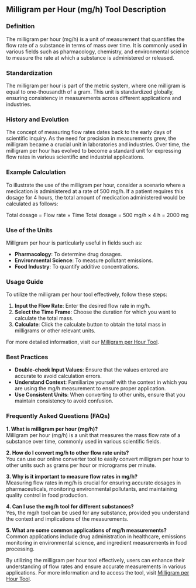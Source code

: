 ## Milligram per Hour (mg/h) Tool Description

### Definition
The milligram per hour (mg/h) is a unit of measurement that quantifies the flow rate of a substance in terms of mass over time. It is commonly used in various fields such as pharmacology, chemistry, and environmental science to measure the rate at which a substance is administered or released.

### Standardization
The milligram per hour is part of the metric system, where one milligram is equal to one-thousandth of a gram. This unit is standardized globally, ensuring consistency in measurements across different applications and industries.

### History and Evolution
The concept of measuring flow rates dates back to the early days of scientific inquiry. As the need for precision in measurements grew, the milligram became a crucial unit in laboratories and industries. Over time, the milligram per hour has evolved to become a standard unit for expressing flow rates in various scientific and industrial applications.

### Example Calculation
To illustrate the use of the milligram per hour, consider a scenario where a medication is administered at a rate of 500 mg/h. If a patient requires this dosage for 4 hours, the total amount of medication administered would be calculated as follows:

Total dosage = Flow rate × Time
Total dosage = 500 mg/h × 4 h = 2000 mg

### Use of the Units
Milligram per hour is particularly useful in fields such as:
- **Pharmacology**: To determine drug dosages.
- **Environmental Science**: To measure pollutant emissions.
- **Food Industry**: To quantify additive concentrations.

### Usage Guide
To utilize the milligram per hour tool effectively, follow these steps:
1. **Input the Flow Rate**: Enter the desired flow rate in mg/h.
2. **Select the Time Frame**: Choose the duration for which you want to calculate the total mass.
3. **Calculate**: Click the calculate button to obtain the total mass in milligrams or other relevant units.

For more detailed information, visit our [Milligram per Hour Tool](https://www.inayam.co/unit-converter/flow_rate_mass).

### Best Practices
- **Double-check Input Values**: Ensure that the values entered are accurate to avoid calculation errors.
- **Understand Context**: Familiarize yourself with the context in which you are using the mg/h measurement to ensure proper application.
- **Use Consistent Units**: When converting to other units, ensure that you maintain consistency to avoid confusion.

### Frequently Asked Questions (FAQs)

**1. What is milligram per hour (mg/h)?**  
Milligram per hour (mg/h) is a unit that measures the mass flow rate of a substance over time, commonly used in various scientific fields.

**2. How do I convert mg/h to other flow rate units?**  
You can use our online converter tool to easily convert milligram per hour to other units such as grams per hour or micrograms per minute.

**3. Why is it important to measure flow rates in mg/h?**  
Measuring flow rates in mg/h is crucial for ensuring accurate dosages in pharmaceuticals, monitoring environmental pollutants, and maintaining quality control in food production.

**4. Can I use the mg/h tool for different substances?**  
Yes, the mg/h tool can be used for any substance, provided you understand the context and implications of the measurements.

**5. What are some common applications of mg/h measurements?**  
Common applications include drug administration in healthcare, emissions monitoring in environmental science, and ingredient measurements in food processing.

By utilizing the milligram per hour tool effectively, users can enhance their understanding of flow rates and ensure accurate measurements in various applications. For more information and to access the tool, visit [Milligram per Hour Tool](https://www.inayam.co/unit-converter/flow_rate_mass).